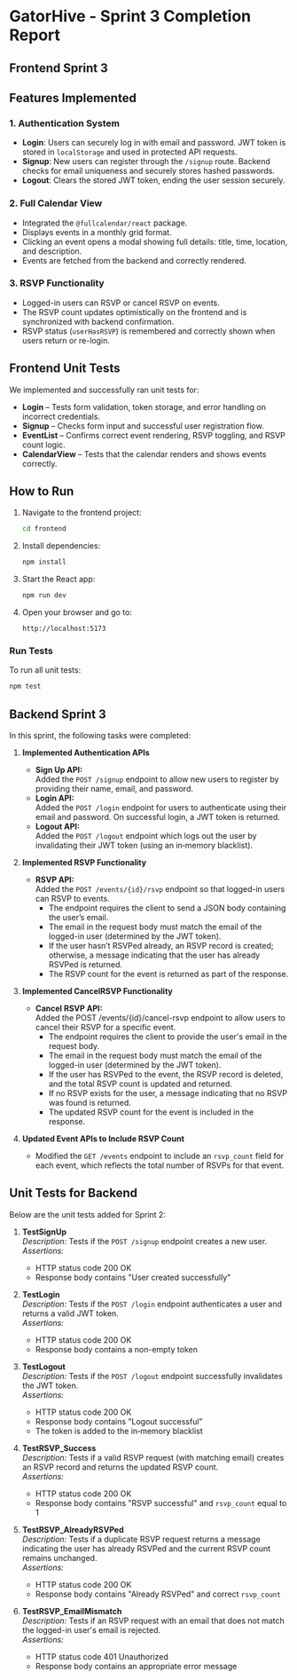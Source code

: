 # GatorHive - Sprint 3 Completion Report

## Frontend Sprint 3

## Features Implemented

### 1. Authentication System
- **Login**: Users can securely log in with email and password. JWT token is stored in `localStorage` and used in protected API requests.
- **Signup**: New users can register through the `/signup` route. Backend checks for email uniqueness and securely stores hashed passwords.
- **Logout**: Clears the stored JWT token, ending the user session securely.

### 2. Full Calendar View
- Integrated the `@fullcalendar/react` package.
- Displays events in a monthly grid format.
- Clicking an event opens a modal showing full details: title, time, location, and description.
- Events are fetched from the backend and correctly rendered.

### 3. RSVP Functionality
- Logged-in users can RSVP or cancel RSVP on events.
- The RSVP count updates optimistically on the frontend and is synchronized with backend confirmation.
- RSVP status (`userHasRSVP`) is remembered and correctly shown when users return or re-login.

## Frontend Unit Tests

We implemented and successfully ran unit tests for:

- **Login** – Tests form validation, token storage, and error handling on incorrect credentials.
- **Signup** – Checks form input and successful user registration flow.
- **EventList** – Confirms correct event rendering, RSVP toggling, and RSVP count logic.
- **CalendarView** – Tests that the calendar renders and shows events correctly.

##  How to Run

1. Navigate to the frontend project:
   ```bash
   cd frontend
   ```
2. Install dependencies:
   ```bash
   npm install
   ```
3. Start the React app:
   ```bash
   npm run dev
   ```
4. Open your browser and go to:
   ```
   http://localhost:5173
   ```

###  Run Tests

To run all unit tests:
```bash
npm test
```



## Backend Sprint 3 

In this sprint, the following tasks were completed:

1. **Implemented Authentication APIs**
   - **Sign Up API:**  
     Added the `POST /signup` endpoint to allow new users to register by providing their name, email, and password.
   - **Login API:**  
     Added the `POST /login` endpoint for users to authenticate using their email and password. On successful login, a JWT token is returned.
   - **Logout API:**  
     Added the `POST /logout` endpoint which logs out the user by invalidating their JWT token (using an in‑memory blacklist).

2. **Implemented RSVP Functionality**
   - **RSVP API:**  
     Added the `POST /events/{id}/rsvp` endpoint so that logged-in users can RSVP to events.
     - The endpoint requires the client to send a JSON body containing the user’s email.
     - The email in the request body must match the email of the logged-in user (determined by the JWT token).
     - If the user hasn’t RSVPed already, an RSVP record is created; otherwise, a message indicating that the user has already RSVPed is returned.
     - The RSVP count for the event is returned as part of the response.

3. **Implemented CancelRSVP Functionality**
   - **Cancel RSVP API:**  
     Added the POST /events/{id}/cancel-rsvp endpoint to allow users to cancel their RSVP for a specific event.
     - The endpoint requires the client to provide the user's email in the request body.
     - The email in the request body must match the email of the logged-in user (determined by the JWT token).
     - If the user has RSVPed to the event, the RSVP record is deleted, and the total RSVP count is updated and returned.
     - If no RSVP exists for the user, a message indicating that no RSVP was found is returned.
     - The updated RSVP count for the event is included in the response.

4. **Updated Event APIs to Include RSVP Count**
   - Modified the `GET /events` endpoint to include an `rsvp_count` field for each event, which reflects the total number of RSVPs for that event.

## Unit Tests for Backend

Below are the unit tests added for Sprint 2:

1. **TestSignUp**  
   *Description:* Tests if the `POST /signup` endpoint creates a new user.  
   *Assertions:*  
   - HTTP status code 200 OK  
   - Response body contains "User created successfully"

2. **TestLogin**  
   *Description:* Tests if the `POST /login` endpoint authenticates a user and returns a valid JWT token.  
   *Assertions:*  
   - HTTP status code 200 OK  
   - Response body contains a non-empty token

3. **TestLogout**  
   *Description:* Tests if the `POST /logout` endpoint successfully invalidates the JWT token.  
   *Assertions:*  
   - HTTP status code 200 OK  
   - Response body contains "Logout successful"  
   - The token is added to the in‑memory blacklist

4. **TestRSVP_Success**  
   *Description:* Tests if a valid RSVP request (with matching email) creates an RSVP record and returns the updated RSVP count.  
   *Assertions:*  
   - HTTP status code 200 OK  
   - Response body contains "RSVP successful" and `rsvp_count` equal to 1

5. **TestRSVP_AlreadyRSVPed**  
   *Description:* Tests if a duplicate RSVP request returns a message indicating the user has already RSVPed and the current RSVP count remains unchanged.  
   *Assertions:*  
   - HTTP status code 200 OK  
   - Response body contains "Already RSVPed" and correct `rsvp_count`

6. **TestRSVP_EmailMismatch**  
    *Description:* Tests if an RSVP request with an email that does not match the logged-in user's email is rejected.  
    *Assertions:*  
    - HTTP status code 401 Unauthorized  
    - Response body contains an appropriate error message
